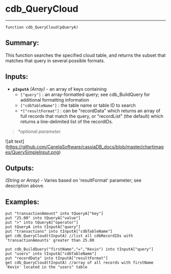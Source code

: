 # cdb_QueryCloud
---
```
function cdb_QueryCloud(pQueryA)
```
## Summary:
This function searches the specified cloud table, and returns the subset that matches that query in several possible formats.

## Inputs:
* **`pInputA`**  *(Array)* - an array of keys containing 
    * `["query"]` : an array-formatted query; see cdb_BuildQuery for additional formatting information
    - `["cdbTableName"]` : the table name or table ID to search
    - `*["resultFormat"]` : can be "recordData" which returns an array of full records that match the query, or "recordList" (the default) which returns a line-delimited list of the recordIDs.

> _*optional parameter._

![alt text] (https://github.com/CanelaSoftware/cassiaDB_docs/blob/master/chartimages/QuerySimpleInput.png)

## Outputs:
*(String or Array)* - Varies based on 'resultFormat' parameter; see description above.
## Examples:
```
put "transactionAmount" into tQueryA["key"]
put "25.00" into tQueryA["value"]
put ">" into tQueryA["operator"]
put tQueryA into tInputA["query"]
put "transactions" into tInputA["cdbTableName"]
get cdb_QueryCloud(tInputA) //list all cdbRecordIDs with 'transactionAmounts' greater than 25.00
```

```
put cdb_BuildQuery("firstName","=","Kevin") into tInputA["query"]
put "users" into tInputA["cdbTableName"]
put "recordData" into tInputA["resultFormat"]
get cdb_QueryCloud(tInputA) //array of all records with firstName 'Kevin' located in the "users" table
```